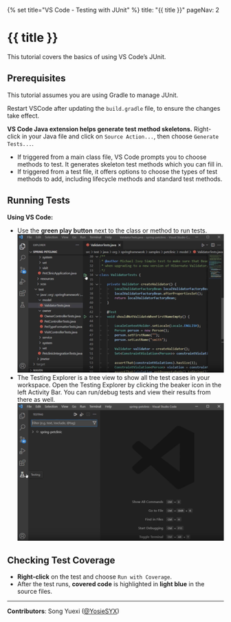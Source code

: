 {% set title="VS Code - Testing with JUnit" %}
<frontmatter>
  title: "{{ title }}"
  pageNav: 2
</frontmatter>

<include src="../common/common-fragments.md#wip-warning" />

# {{ title }}

This tutorial covers the basics of using VS Code’s JUnit.

<!-- ======================================================== -->

## Prerequisites

<include src="vscCreatingNewJavaProject.md#vsc-java-prereq" />

<include src="junit.md#junit-use-gradle" />

This tutorial assumes you are using Gradle to manage JUnit.

<!-- ======================================================== -->

<include src="junit.md#add-junit-to-gradle" />

<box type="tip" seamless>

Restart VSCode after updating the `build.gradle` file, to ensure the changes take effect.
</box>

<!-- ======================================================== -->

<include src="junit.md#junit-conventions" />

<!-- ======================================================== -->

<include src="junit.md#first-unit-test" />

<box type="tip" seamless>

**VS Code Java extension helps generate test method skeletons.** Right-click in your Java file and click on `Source Action...`, then choose `Generate Tests...`.

* If triggered from a main class file, VS Code prompts you to choose methods to test. It generates skeleton test methods which you can fill in.
* If triggered from a test file, it offers options to choose the types of test methods to add, including lifecycle methods and standard test methods.
</box>

<!-- ======================================================== -->

## Running Tests

****Using VS Code:****

* Use the **green play button** next to the class or method to run tests.
  ![VS Code Run Tests](images/vscJUnit/vscRunTest.png)
* The Testing Explorer is a tree view to show all the test cases in your workspace.
   Open the Testing Explorer by clicking the beaker icon in the left Activity Bar. You can run/debug tests and view their results from there as well.
   ![VS Code Testing Explorer](images/vscJUnit/vscTestingExplorer.png)

<!-- ======================================================== -->

## Checking Test Coverage

* **Right-click** on the test and choose `Run with Coverage`.
* After the test runs, **covered code** is highlighted in **light blue** in the source files.

<!-- ======================================================== -->

<include src="junit.md#useful-test-cases" />

<!-- ======================================================== -->

---

**Contributors**: Song Yuexi ([@YosieSYX](https://github.com/YosieSYX))
